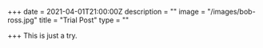 +++
date = 2021-04-01T21:00:00Z
description = ""
image = "/images/bob-ross.jpg"
title = "Trial Post"
type = ""

+++
This is just a try.